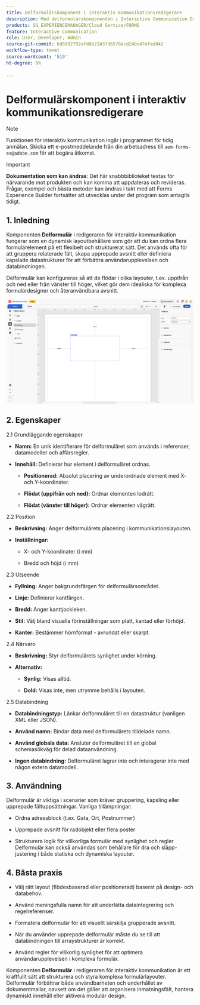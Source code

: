 ```yaml
---
title: Delformulärskomponent i interaktiv kommunikationsredigerare
description: Med delformulärskomponenten i Interactive Communication Editor i AEM Forms kan du ordna flera formulärelement på ett flexibelt och strukturerat sätt.
products: SG_EXPERIENCEMANAGER/Cloud Service/FORMS
feature: Interactive Communication
role: User, Developer, Admin
source-git-commit: bd8992792afddb2243736578acd24bc47efad842
workflow-type: tm+mt
source-wordcount: '519'
ht-degree: 0%

---
```



# Delformulärskomponent i interaktiv kommunikationsredigerare

>[!NOTE]
>
> Funktionen för interaktiv kommunikation ingår i programmet för tidig anmälan. Skicka ett e-postmeddelande från din arbetsadress till `aem-forms-ea@adobe.com` för att begära åtkomst.

>[!IMPORTANT]
>
> **Dokumentation som kan ändras**: Det här snabbbiblioteket testas för närvarande mot produkten och kan komma att uppdateras och revideras. Frågar, exempel och bästa metoder kan ändras i takt med att Forms Experience Builder fortsätter att utvecklas under det program som antagits tidigt.

## &#x200B;1. Inledning

Komponenten **Delformulär** i redigeraren för interaktiv kommunikation fungerar som en dynamisk layoutbehållare som gör att du kan ordna flera formulärelement på ett flexibelt och strukturerat sätt. Det används ofta för att gruppera relaterade fält, skapa upprepade avsnitt eller definiera kapslade datastrukturer för att förbättra användarupplevelsen och databindningen.

Delformulär kan konfigureras så att de flödar i olika layouter, t.ex. uppifrån och ned eller från vänster till höger, vilket gör dem idealiska för komplexa formulärdesigner och återanvändbara avsnitt.

![Sök efter IC Docu](/help/forms/interactive-communication/assets/subform.png)

## &#x200B;2. Egenskaper

2.1 Grundläggande egenskaper

- **Namn:** En unik identifierare för delformuläret som används i referenser, datamodeller och affärsregler.

- **Innehåll:** Definierar hur element i delformuläret ordnas.

   - **Positionerad:** Absolut placering av underordnade element med X- och Y-koordinater.

   - **Flödat (uppifrån och ned):** Ordnar elementen lodrätt.

   - **Flödat (vänster till höger):** Ordnar elementen vågrätt.

2.2 Position

- **Beskrivning:** Anger delformulärets placering i kommunikationslayouten.

- **Inställningar:**

   - X- och Y-koordinater (i mm)

   - Bredd och höjd (i mm)

2.3 Utseende

- **Fyllning:** Anger bakgrundsfärgen för delformulärsområdet.

- **Linje:** Definierar kantfärgen.

- **Bredd:** Anger kanttjockleken.

- **Stil:** Välj bland visuella förinställningar som platt, kantad eller förhöjd.

- **Kanter:** Bestämmer hörnformat - avrundat eller skarpt.

2.4 Närvaro

- **Beskrivning:** Styr delformulärets synlighet under körning.

- **Alternativ:**

   - **Synlig:** Visas alltid.

   - **Dold:** Visas inte, men utrymme behålls i layouten.

2.5 Databindning

- **Databindningstyp:** Länkar delformuläret till en datastruktur (vanligen XML eller JSON).

- **Använd namn:** Bindar data med delformulärets tilldelade namn.

- **Använd globala data:** Ansluter delformuläret till en global schemasökväg för delad dataanvändning.

- **Ingen databindning:** Delformuläret lagrar inte och interagerar inte med någon extern datamodell.

## &#x200B;3. Användning

Delformulär är viktiga i scenarier som kräver gruppering, kapsling eller upprepade fältuppsättningar. Vanliga tillämpningar:

- Ordna adressblock (t.ex. Gata, Ort, Postnummer)

- Upprepade avsnitt för radobjekt eller flera poster

- Strukturera logik för villkorliga formulär med synlighet och regler
Delformulär kan också användas som behållare för dra och släpp-justering i både statiska och dynamiska layouter.

## &#x200B;4. Bästa praxis

- Välj rätt layout (flödesbaserad eller positionerad) baserat på design- och databehov.

- Använd meningsfulla namn för att underlätta dataintegrering och regelreferenser.

- Formatera delformulär för att visuellt särskilja grupperade avsnitt.

- När du använder upprepade delformulär måste du se till att databindningen till arraystrukturer är korrekt.

- Använd regler för villkorlig synlighet för att optimera användarupplevelsen i komplexa formulär.

Komponenten **Delformulär** i redigeraren för interaktiv kommunikation är ett kraftfullt sätt att strukturera och styra komplexa formulärlayouter. Delformulär förbättrar både användbarheten och underhållet av dokumentmallar, oavsett om det gäller att organisera inmatningsfält, hantera dynamiskt innehåll eller aktivera modulär design.


